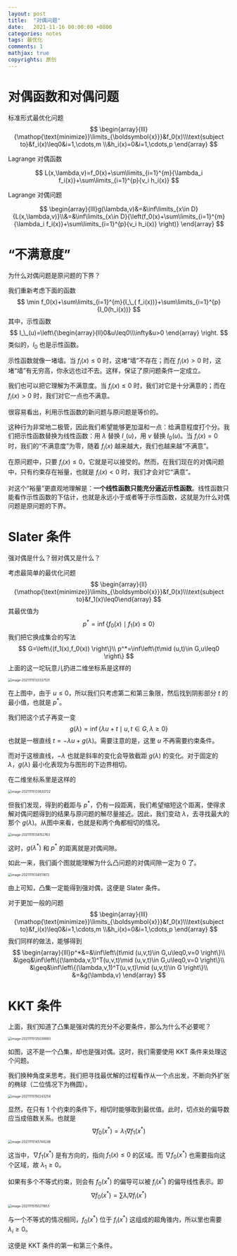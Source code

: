 ```yaml
---
layout: post
title:  "对偶问题"
date:   2021-11-16 00:00:00 +0800
categories: notes
tags: 最优化
comments: 1
mathjax: true
copyrights: 原创
---
```


# 对偶函数和对偶问题

标准形式最优化问题
$$
\begin{array}{lll}{\mathop{\text{minimize}}\limits_{\boldsymbol{x}}}&f_0(x)\\\text{subject to}&f_i(x)\leq0&i=1,\cdots,m \\&h_i(x)=0&i=1,\cdots,p \end{array}
$$

Lagrange 对偶函数

$$
L(x,\lambda,v)=f_0(x)+\sum\limits_{i=1}^{m}{\lambda_i f_i(x)}+\sum\limits_{i=1}^{p}{v_i h_i(x)}
$$

Lagrange 对偶问题

$$
\begin{array}{lll}g(\lambda,v)&=&\inf\limits_{x\in D}{L(x,\lambda,v)}\\&=&\inf\limits_{x\in D}{\left(f_0(x)+\sum\limits_{i=1}^{m}{\lambda_i f_i(x)}+\sum\limits_{i=1}^{p}{v_i h_i(x)} \right)} \end{array}
$$

# “不满意度”

为什么对偶问题是原问题的下界？

我们重新考虑下面的函数
$$
\min f_0(x)+\sum\limits_{i=1}^{m}{I_\_( f_i(x))}+\sum\limits_{i=1}^{p}{I_0(h_i(x))}
$$
其中，示性函数
$$
I_\_(u)=\left\{\begin{array}{ll}0&u\leq0\\\infty&u>0 \end{array} \right.
$$
类似的，$I_0$ 也是示性函数。

示性函数就像一堵墙。当 $f_i(x)\leq0$ 时，这堵“墙”不存在；而在 $f_i(x)>0$ 时，这堵“墙”有无穷高，你永远也过不去。这样，保证了原问题条件一定成立。

我们也可以把它理解为不满意度。当 $f_i(x)\leq0$ 时，我们对它是十分满意的；而在 $f_i(x)>0$ 时，我们对它一点也不满意。

很容易看出，利用示性函数的新问题与原问题是等价的。

这种行为非常地二极管，因此我们希望能够更加温和一点：给满意程度打个分。我们把示性函数替换为线性函数：用 $\lambda$ 替换 $I_\_(u)$，用 $v$ 替换 $I_0(u)$。当 $f_i(x)=0$ 时，我们的“不满意度”为零，随着 $f_i(x)$ 越来越大，我们也越来越“不满意”。

在原问题中，只要 $f_i(x)\leq0$，它就是可以接受的。然而，在我们现在的对偶问题中，只有约束存在裕量，也就是 $f_i(x)<0$ 时，我们才会对它“满意”。

对这个“裕量”更直观地理解是：**一个线性函数只能充分逼近示性函数**。线性函数只能看作示性函数的下估计，也就是永远小于或者等于示性函数，这就是为什么对偶问题是原问题的下界。

# Slater 条件

强对偶是什么？弱对偶又是什么？

考虑最简单的最优化问题
$$
\begin{array}{ll}{\mathop{\text{minimize}}\limits_{\boldsymbol{x}}}&f_0(x)\\\text{subject to}&f_1(x)\leq0\end{array}
$$
其最优值为
$$
p^*=\inf\left\{f_0(x)\mid f_1(x)\leq0 \right\}
$$
我们把它换成集合的写法
$$
G=\left\{(f_1(x),f_0(x)) \right\}\\
p^*=\inf\left\{t\mid (u,t)\in G,u\leq0 \right\}
$$
上面的这一坨玩意儿扔进二维坐标系是这样的

<img src="https://i.loli.net/2021/11/17/EUH2xkjrCcl7JO9.png" alt="image-20211115133337531" style="zoom: 50%;" />

在上图中，由于 $u\leq0$，所以我们只考虑第二和第三象限，然后找到阴影部分 $t$ 的最小值，也就是 $p^*$。

我们把这个式子再变一变
$$
g(\lambda)=\inf\left\{\lambda u+t\mid u,t\in G,\lambda\geq0 \right\}
$$
也就是一根直线 $t=-\lambda u+g(\lambda)$。需要注意的是，这里 $u$ 不再需要约束条件。

而对于这根直线，$-\lambda$ 也就是斜率的变化会导致截距 $g(\lambda)$ 的变化。对于固定的 $\lambda$，$g(\lambda)$ 最小化表现为与图形的下边界相切。

在二维坐标系里是这样的

<img src="https://i.loli.net/2021/11/17/yT4rvsRdwLXnGDY.png" alt="image-20211115133820722" style="zoom:50%;" />

但我们发现，得到的截距与 $p^*$，仍有一段距离，我们希望缩短这个距离，使得求解对偶问题得到的结果与原问题的解尽量接近。因此，我们变动 $\lambda$，去寻找最大的那个 $g(\lambda)$。从图中来看，也就是和两个角都相切的情况。

<img src="https://i.loli.net/2021/11/17/EiuvbsSw83NpMVU.png" alt="image-20211115134152763" style="zoom:50%;" />

这时，$g(\lambda^*)$ 和 $p^*$ 的距离就是对偶间隙。

如此一来，我们画个图就能理解为什么凸问题的对偶间隙一定为 0 了。

<img src="https://i.loli.net/2021/11/17/FBJg51fLwH2ZnPv.png" alt="image-20211115134511872" style="zoom:50%;" />

由上可知，凸集一定能得到强对偶，这便是 Slater 条件。

对于更加一般的问题
$$
\begin{array}{lll}{\mathop{\text{minimize}}\limits_{\boldsymbol{x}}}&f_0(x)\\\text{subject to}&f_i(x)\leq0&i=1,\cdots,m \\&h_i(x)=0&i=1,\cdots,p \end{array}
$$
我们同样的做法，能够得到
$$
\begin{array}{lll}p^*&=&\inf\left\{t\mid (u,v,t)\in G,u\leq0,v=0 \right\}\\
&\geq&\inf\left\{(\lambda,v,1)^T(u,v,t)\mid (u,v,t)\in G,u\leq0,v=0 \right\}\\
&\geq&\inf\left\{(\lambda,v,1)^T(u,v,t)\mid (u,v,t)\in G \right\}\\
&=&g(\lambda,v)
\end{array}
$$

# KKT 条件

上面，我们知道了凸集是强对偶的充分不必要条件，那么为什么不必要呢？

<img src="https://i.loli.net/2021/11/17/prqjalk5L6TsnK2.png" alt="image-20211115135038893" style="zoom:50%;" />

如图，这不是一个凸集，却也是强对偶。这时，我们需要使用 KKT 条件来处理这个问题。

我们换种角度来思考。我们把寻找最优解的过程看作从一个点出发，不断向外扩张的椭球（二位情况下为椭圆）。

<img src="https://i.loli.net/2021/11/17/jHTM6lVmOa18byL.png" alt="image-20211115150243254" style="zoom:50%;" />

显然，在只有 1 个约束的条件下，相切时能够取到最优值。此时，切点处的偏导数应当成倍数关系。也就是
$$
\nabla f_0(x^*)=\lambda_1\nabla f_1(x^*)
$$
<img src="https://i.loli.net/2021/11/17/O2nNpWb6qZLVxAa.png" alt="image-20211115145744246" style="zoom:50%;" />

这当中，$\nabla f_1(x^*)$ 是有方向的，指向 $f_1(x)\leq0$ 的区域。而 $\nabla f_0(x^*)$ 也需要指向这个区域，故 $\lambda_1\geq0$。

如果有多个不等式约束，则会有 $f_0(x^*)$ 的偏导可以被 $f_i(x^*)$ 的偏导线性表示。即
$$
\nabla f_0(x^*)=\sum\lambda_i\nabla f_i(x^*)
$$
<img src="https://i.loli.net/2021/11/17/Teg8sQbIoSYL9FN.png" alt="image-20211115150211853" style="zoom:50%;" />

与一个不等式的情况相同，$f_0(x^*)$ 位于 $f_i(x^*)$ 这组成的超角锥内，所以里也需要 $\lambda_i\geq0$。

这便是 KKT 条件的第一和第三个条件。